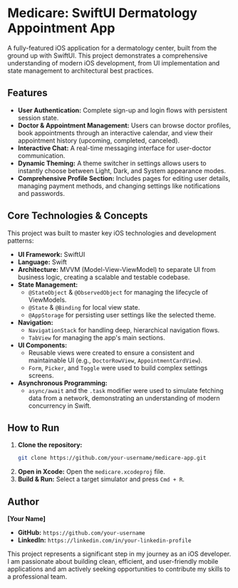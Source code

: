 # Medicare: SwiftUI Dermatology Appointment App

A fully-featured iOS application for a dermatology center, built from the ground up with SwiftUI. This project demonstrates a comprehensive understanding of modern iOS development, from UI implementation and state management to architectural best practices.

## Features

- **User Authentication:** Complete sign-up and login flows with persistent session state.
- **Doctor & Appointment Management:** Users can browse doctor profiles, book appointments through an interactive calendar, and view their appointment history (upcoming, completed, canceled).
- **Interactive Chat:** A real-time messaging interface for user-doctor communication.
- **Dynamic Theming:** A theme switcher in settings allows users to instantly choose between Light, Dark, and System appearance modes.
- **Comprehensive Profile Section:** Includes pages for editing user details, managing payment methods, and changing settings like notifications and passwords.

## Core Technologies & Concepts

This project was built to master key iOS technologies and development patterns:

- **UI Framework:** SwiftUI
- **Language:** Swift
- **Architecture:** MVVM (Model-View-ViewModel) to separate UI from business logic, creating a scalable and testable codebase.
- **State Management:**
  - `@StateObject` & `@ObservedObject` for managing the lifecycle of ViewModels.
  - `@State` & `@Binding` for local view state.
  - `@AppStorage` for persisting user settings like the selected theme.
- **Navigation:**
  - `NavigationStack` for handling deep, hierarchical navigation flows.
  - `TabView` for managing the app's main sections.
- **UI Components:**
  - Reusable views were created to ensure a consistent and maintainable UI (e.g., `DoctorRowView`, `AppointmentCardView`).
  - `Form`, `Picker`, and `Toggle` were used to build complex settings screens.
- **Asynchronous Programming:**
  - `async/await` and the `.task` modifier were used to simulate fetching data from a network, demonstrating an understanding of modern concurrency in Swift.

## How to Run

1.  **Clone the repository:**
    ```bash
    git clone https://github.com/your-username/medicare-app.git
    ```
2.  **Open in Xcode:**
    Open the `medicare.xcodeproj` file.
3.  **Build & Run:**
    Select a target simulator and press `Cmd + R`.

## Author

**[Your Name]**

- **GitHub:** `https://github.com/your-username`
- **LinkedIn:** `https://linkedin.com/in/your-linkedin-profile`

This project represents a significant step in my journey as an iOS developer. I am passionate about building clean, efficient, and user-friendly mobile applications and am actively seeking opportunities to contribute my skills to a professional team.
